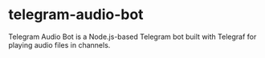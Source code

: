 # telegram-audio-bot
Telegram Audio Bot is a Node.js-based Telegram bot built with Telegraf for playing audio files in channels.
